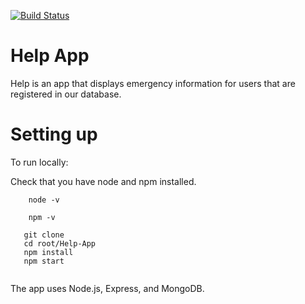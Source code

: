 [![Build Status](https://travis-ci.org/Polcat000/Help-App.svg?branch=master)](https://travis-ci.org/Polcat000/Help-App)
# Help App

Help is an app that displays emergency information for users that are registered in our database.

# Setting up

To run locally:

Check that you have node and npm installed.
```
    node -v

```

```
    npm -v

```
  

```
   git clone 
   cd root/Help-App
   npm install
   npm start
   
```
The app uses Node.js, Express, and MongoDB.
